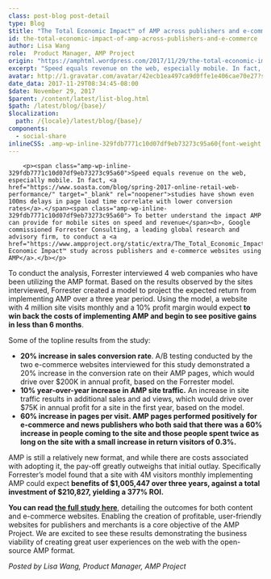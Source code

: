 ```yaml
---
class: post-blog post-detail
type: Blog
$title: "The Total Economic Impact™ of AMP across publishers and e-commerce"
id: the-total-economic-impact-of-amp-across-publishers-and-e-commerce
author: Lisa Wang
role:  Product Manager, AMP Project
origin: "https://amphtml.wordpress.com/2017/11/29/the-total-economic-impact-of-amp-across-publishers-and-e-commerce/amp/"
excerpt: "Speed equals revenue on the web, especially mobile. In fact, studies have shown even 100ms delays in page load time correlate with lower conversion rates. To better understand the impact AMP can provide for mobile sites on speed and revenue, Google commissioned Forrester Consulting, a leading global research and advisory firm, to conduct a Total Economic Impact™ [&#8230;]"
avatar: http://1.gravatar.com/avatar/42ecb1ea497ca9d0ffe1e406cae70e27?s=96&d=identicon&r=G
date_data: 2017-11-29T08:34:45-08:00
$date: November 29, 2017
$parent: /content/latest/list-blog.html
$path: /latest/blog/{base}/
$localization:
  path: /{locale}/latest/blog/{base}/
components:
  - social-share
inlineCSS: .amp-wp-inline-329fdb7771c10d07df9eb73273c95a60{font-weight:400;}
---
```


<div class="amp-wp-article-content">

		<p><span class="amp-wp-inline-329fdb7771c10d07df9eb73273c95a60">Speed equals revenue on the web, especially mobile. In fact, <a href="https://www.soasta.com/blog/spring-2017-online-retail-web-performance/" target="_blank" rel="noopener">studies have shown even 100ms delays in page load time correlate with lower conversion rates</a>.</span><span class="amp-wp-inline-329fdb7771c10d07df9eb73273c95a60"> To better understand the impact AMP can provide for mobile sites on speed and revenue</span><b>, Google commissioned Forrester Consulting, a leading global research and advisory firm, to conduct a <a href="https://www.ampproject.org/static/extra/The_Total_Economic_Impact_Of_AMP.pdf">Total Economic Impact™ study across publishers and e-commerce websites using AMP</a>.</b></p>
<p><span class="amp-wp-inline-329fdb7771c10d07df9eb73273c95a60">To conduct the analysis, Forrester interviewed 4 web companies who have been utilizing the AMP format. Based on the results observed by the sites interviewed, Forrester created a model to project the expected return from implementing AMP over a three year period. Using the model, a website with 4 million site visits monthly and a 10% profit margin would expect</span><b> to win back the costs of implementing AMP and begin to see positive gains in less than 6 months</b><span class="amp-wp-inline-329fdb7771c10d07df9eb73273c95a60">.</span></p>
<p><amp-img class=" size-full wp-image-1906 aligncenter amp-wp-enforced-sizes" src="https://amphtml.files.wordpress.com/2017/11/summary-graph.png?w=660" alt="summary graph" srcset="https://amphtml.files.wordpress.com/2017/11/summary-graph.png?w=660 660w, https://amphtml.files.wordpress.com/2017/11/summary-graph.png?w=1320 1320w, https://amphtml.files.wordpress.com/2017/11/summary-graph.png?w=150 150w, https://amphtml.files.wordpress.com/2017/11/summary-graph.png?w=300 300w, https://amphtml.files.wordpress.com/2017/11/summary-graph.png?w=768 768w, https://amphtml.files.wordpress.com/2017/11/summary-graph.png?w=1024 1024w" sizes="(min-width: 660px) 660px, 100vw" width="660" height="279"></amp-img></p>
<p><span class="amp-wp-inline-329fdb7771c10d07df9eb73273c95a60">Some of the topline results from the study:</span><span class="amp-wp-inline-329fdb7771c10d07df9eb73273c95a60"><br/></span></p>
<ul><li><b>20% increase in sales conversion rate</b><span class="amp-wp-inline-329fdb7771c10d07df9eb73273c95a60"><span class="amp-wp-inline-329fdb7771c10d07df9eb73273c95a60">. A/B testing conducted by the two e-commerce websites interviewed for this study demonstrated a 20% increase in the conversion rate on their AMP pages, which would drive over $200K in annual profit, based on the Forrester model.</span></span></li>
<li><b>10% year-over-year increase in AMP site traffic.</b><span class="amp-wp-inline-329fdb7771c10d07df9eb73273c95a60"><span class="amp-wp-inline-329fdb7771c10d07df9eb73273c95a60"> An increase in site traffic results in additional sales and ad views, which would drive over $75K in annual profit for a site in the first year, based on the model.</span></span></li>
<li><b>60% increase in pages per visit.<span class="amp-wp-inline-329fdb7771c10d07df9eb73273c95a60"> AMP pages performed positively for e-commerce and news publishers who both said that there was a 60% increase in people coming to the site and those people spent twice as long on the site with a small increase in return visitors of 0.3%.</span></b></li>
</ul><p>AMP is still a relatively new format, and while there are costs associated with adopting it, the pay-off greatly outweighs that initial outlay. Specifically Forrester’s model found that a site with 4M visitors monthly implementing AMP could expect <b>benefits of $1,005,447 over three years, against a total investment of $210,827, yielding a 377% ROI.</b></p>
<p><amp-img class=" size-full wp-image-1905 aligncenter amp-wp-enforced-sizes" src="https://amphtml.files.wordpress.com/2017/11/summary-table.png?w=660" alt="summary table" srcset="https://amphtml.files.wordpress.com/2017/11/summary-table.png?w=660 660w, https://amphtml.files.wordpress.com/2017/11/summary-table.png?w=1320 1320w, https://amphtml.files.wordpress.com/2017/11/summary-table.png?w=150 150w, https://amphtml.files.wordpress.com/2017/11/summary-table.png?w=300 300w, https://amphtml.files.wordpress.com/2017/11/summary-table.png?w=768 768w, https://amphtml.files.wordpress.com/2017/11/summary-table.png?w=1024 1024w" sizes="(min-width: 660px) 660px, 100vw" width="660" height="215"></amp-img></p>
<p><b>You can read </b><a href="https://www.ampproject.org/static/extra/The_Total_Economic_Impact_Of_AMP.pdf"><b>the full study here</b></a><span class="amp-wp-inline-329fdb7771c10d07df9eb73273c95a60">, detailing the outcomes for both content and e-commerce websites. Enabling the creation of profitable, user-friendly websites for publishers and merchants is a core objective of the AMP Project. We are excited to see these results demonstrating the business viability of creating great user experiences on the web with the open-source AMP format.</span></p>
<p><em>Posted by Lisa Wang, Product Manager, AMP Project</em></p>
	</div>

	


</div>

